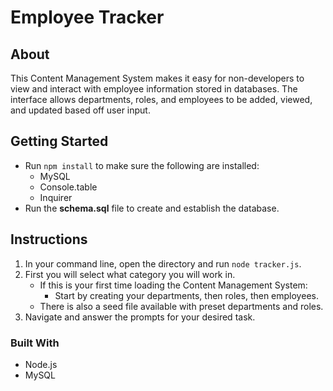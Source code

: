 # Employee Tracker

## About
This Content Management System makes it easy for non-developers to view and interact with employee information stored in databases. The interface allows departments, roles, and employees to be added, viewed, and updated based off user input.

## Getting Started
* Run `npm install` to make sure the following are installed:
    * MySQL
    * Console.table
    * Inquirer
* Run the **schema.sql** file to create and establish the database.

## Instructions
1. In your command line, open the directory and run `node tracker.js`.
2. First you will select what category you will work in.
	* If this is your first time loading the Content Management System:
		* Start by creating your departments, then roles, then employees.
	* There is also a seed file available with preset departments and roles.
3. Navigate and answer the prompts for your desired task.


### Built With
* Node.js
* MySQL

